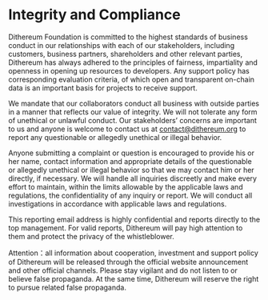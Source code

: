 # Integrity and Compliance

Dithereum Foundation is committed to the highest standards of business conduct in our relationships with each of our stakeholders, including customers, business partners, shareholders and other relevant parties, Dithereum has always adhered to the principles of fairness, impartiality and openness in opening up resources to developers. Any support policy has corresponding evaluation criteria, of which open and transparent on-chain data is an important basis for projects to receive support.

We mandate that our collaborators conduct all business with outside parties in a manner that reflects our value of integrity. We will not tolerate any form of unethical or unlawful conduct. Our stakeholders’ concerns are important to us and anyone is welcome to contact us at  contact@dithereum.org to report any questionable or allegedly unethical or illegal behavior.

Anyone submitting a complaint or question is encouraged to provide his or her name, contact information and appropriate details of the questionable or allegedly unethical or illegal behavior so that we may contact him or her directly, if necessary. We will handle all inquiries discreetly and make every effort to maintain, within the limits allowable by the applicable laws and regulations, the confidentiality of any inquiry or report. We will conduct all investigations in accordance with applicable laws and regulations.

This reporting email address is highly confidential and reports directly to the top management. For valid reports, Dithereum will pay high attention to them and protect the privacy of the whistleblower. 

Attention：all information about cooperation, investment and support policy of Dithereum will be released through the official website announcement and other official channels. Please stay vigilant and do not listen to or believe false propaganda. At the same time, Dithereum will reserve the right to pursue related false propaganda.
